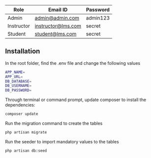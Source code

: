 |    Role       |        Email ID        |   Password    |
| ------------- | ---------------------  | ------------- |
|    Admin      | admin@admin.com        |    admin123   |
|    Instructor | instructor@lms.com     |    secret     |
|    Student    | student@lms.com        |    secret     |

## Installation
In the root folder, find the .env file and change the following values

```sh
APP_NAME=
APP_URL=
DB_DATABASE=
DB_USERNAME=
DB_PASSWORD=
```

Through terminal or command prompt, update composer to install the dependencies:

```sh
composer update
```
Run the migration command to create the tables

```sh
php artisan migrate
```

Run the seeder to import mandatory values to the tables

```sh
php artisan db:seed
```
